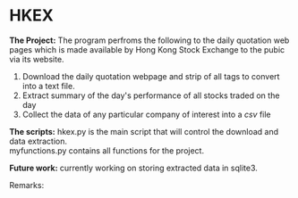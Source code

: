 # HKEX

__The Project:__
The program perfroms the following to the daily quotation web pages which is made available
by Hong Kong Stock Exchange to the pubic via its website.

1. Download the daily quotation webpage and strip of all tags to convert into a text file.
2. Extract summary of the day's performance of all stocks traded on the day  
3. Collect the data of any particular company of interest into a *csv* file  

__The scripts:__
hkex.py is the main script that will control the download and data extraction.  
myfunctions.py contains all functions for the project.  

__Future work:__
currently working on storing extracted data in sqlite3.

Remarks:  
